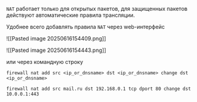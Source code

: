 
`NAT` работает только для открытых пакетов, для защищенных пакетов действуют автоматические правила трансляции.

Удобнее всего добавлять правила `NAT` через web-интерфейс

![[Pasted image 20250616154409.png]]

![[Pasted image 20250616154443.png]]

или через командную строку

```shell
firewall nat add src <ip_or_dnsname> dst <ip_or_dnsname> change dst <ip_or_dnsname>
```

```shell
firewall nat add src mail.ru dst 192.168.0.1 tcp dport 80 change dst 10.0.0.1:443
```

